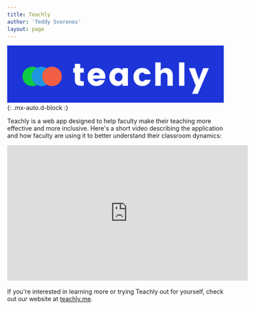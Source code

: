 ```yaml
---
title: Teachly
author: 'Teddy Svoronos'
layout: page
---
```


![](/assets/img/teachly.png){: .mx-auto.d-block :}

Teachly is a web app designed to help faculty make their teaching more effective and more inclusive. Here's a short video describing the application and how faculty are using it to better understand their classroom dynamics:

<iframe width="560" height="315" src="https://www.youtube.com/embed/H4-M0HGXiLQ?si=ZJDbQ128zmUxdsWe" title="YouTube video player" frameborder="0" allow="accelerometer; autoplay; clipboard-write; encrypted-media; gyroscope; picture-in-picture; web-share" referrerpolicy="strict-origin-when-cross-origin" allowfullscreen></iframe>

If you're interested in learning more or trying Teachly out for yourself, check out our website at [teachly.me](https://www.teachly.me).
